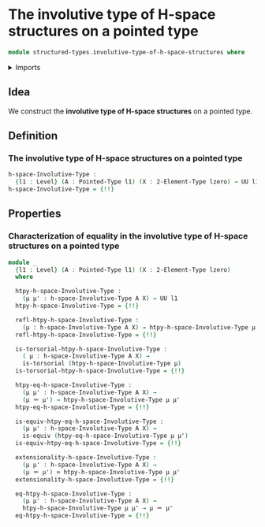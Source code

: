 # The involutive type of H-space structures on a pointed type

```agda
module structured-types.involutive-type-of-h-space-structures where
```

<details><summary>Imports</summary>

```agda
open import foundation.action-on-identifications-functions
open import foundation.binary-transport
open import foundation.contractible-types
open import foundation.dependent-pair-types
open import foundation.equality-dependent-function-types
open import foundation.equivalences
open import foundation.functoriality-dependent-pair-types
open import foundation.fundamental-theorem-of-identity-types
open import foundation.homotopies
open import foundation.homotopy-induction
open import foundation.identity-types
open import foundation.structure-identity-principle
open import foundation.symmetric-identity-types
open import foundation.torsorial-type-families
open import foundation.universe-levels

open import structured-types.constant-maps-pointed-types
open import structured-types.pointed-types

open import univalent-combinatorics.2-element-types
```

</details>

## Idea

We construct the **involutive type of H-space structures** on a pointed type.

## Definition

### The involutive type of H-space structures on a pointed type

```agda
h-space-Involutive-Type :
  {l1 : Level} (A : Pointed-Type l1) (X : 2-Element-Type lzero) → UU l1
h-space-Involutive-Type = {!!}
```

## Properties

### Characterization of equality in the involutive type of H-space structures on a pointed type

```agda
module _
  {l1 : Level} (A : Pointed-Type l1) (X : 2-Element-Type lzero)
  where

  htpy-h-space-Involutive-Type :
    (μ μ' : h-space-Involutive-Type A X) → UU l1
  htpy-h-space-Involutive-Type = {!!}

  refl-htpy-h-space-Involutive-Type :
    (μ : h-space-Involutive-Type A X) → htpy-h-space-Involutive-Type μ μ
  refl-htpy-h-space-Involutive-Type = {!!}

  is-torsorial-htpy-h-space-Involutive-Type :
    ( μ : h-space-Involutive-Type A X) →
    is-torsorial (htpy-h-space-Involutive-Type μ)
  is-torsorial-htpy-h-space-Involutive-Type = {!!}

  htpy-eq-h-space-Involutive-Type :
    (μ μ' : h-space-Involutive-Type A X) →
    (μ ＝ μ') → htpy-h-space-Involutive-Type μ μ'
  htpy-eq-h-space-Involutive-Type = {!!}

  is-equiv-htpy-eq-h-space-Involutive-Type :
    (μ μ' : h-space-Involutive-Type A X) →
    is-equiv (htpy-eq-h-space-Involutive-Type μ μ')
  is-equiv-htpy-eq-h-space-Involutive-Type = {!!}

  extensionality-h-space-Involutive-Type :
    (μ μ' : h-space-Involutive-Type A X) →
    (μ ＝ μ') ≃ htpy-h-space-Involutive-Type μ μ'
  extensionality-h-space-Involutive-Type = {!!}

  eq-htpy-h-space-Involutive-Type :
    (μ μ' : h-space-Involutive-Type A X) →
    htpy-h-space-Involutive-Type μ μ' → μ ＝ μ'
  eq-htpy-h-space-Involutive-Type = {!!}
```
